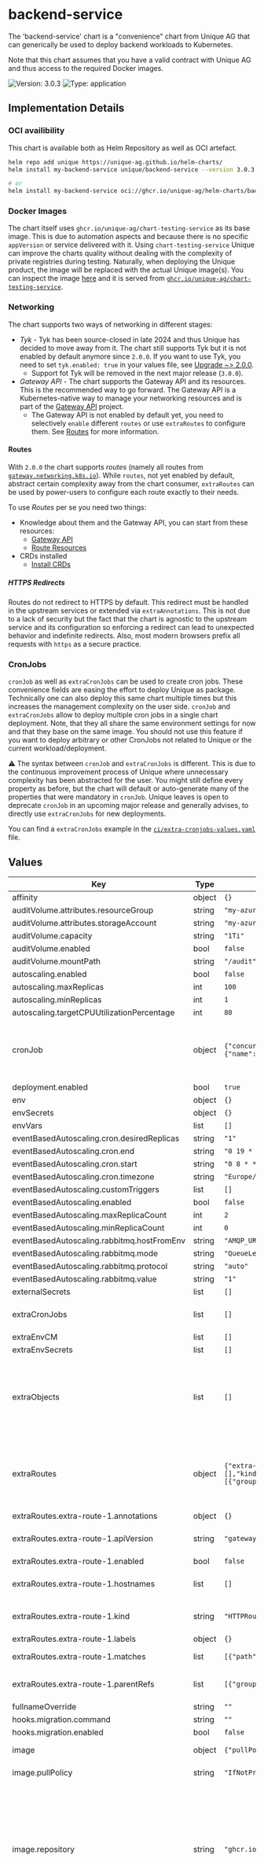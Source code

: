 # backend-service

The 'backend-service' chart is a "convenience" chart from Unique AG that can generically be used to deploy backend workloads to Kubernetes.

Note that this chart assumes that you have a valid contract with Unique AG and thus access to the required Docker images.

![Version: 3.0.3](https://img.shields.io/badge/Version-3.0.3-informational?style=flat-square) ![Type: application](https://img.shields.io/badge/Type-application-informational?style=flat-square)

## Implementation Details

### OCI availibility
This chart is available both as Helm Repository as well as OCI artefact.
```sh
helm repo add unique https://unique-ag.github.io/helm-charts/
helm install my-backend-service unique/backend-service --version 3.0.3

# or
helm install my-backend-service oci://ghcr.io/unique-ag/helm-charts/backend-service --version 3.0.3
```

### Docker Images
The chart itself uses `ghcr.io/unique-ag/chart-testing-service` as its base image. This is due to automation aspects and because there is no specific `appVersion` or service delivered with it. Using `chart-testing-service` Unique can improve the charts quality without dealing with the complexity of private registries during testing. Naturally, when deploying the Unique product, the image will be replaced with the actual Unique image(s). You can inspect the image [here](https://github.com/Unique-AG/helm-charts/tree/main/docker) and it is served from [`ghcr.io/unique-ag/chart-testing-service`](https://github.com/Unique-AG/helm-charts/pkgs/container/chart-testing-service).

### Networking
The chart supports two ways of networking in different stages:

- _Tyk_ - Tyk has been source-closed in late 2024 and thus Unique has decided to move away from it. The chart still supports Tyk but it is not enabled by default anymore since `2.0.0`. If you want to use Tyk, you need to set `tyk.enabled: true` in your values file, see [Upgrade ~> 2.0.0](#-200).
    + Support fot Tyk will be removed in the next major release (`3.0.0`).
- _Gateway API_ - The chart supports the Gateway API and its resources. This is the recommended way to go forward. The Gateway API is a Kubernetes-native way to manage your networking resources and is part of the [Gateway API](https://gateway-api.sigs.k8s.io) project.
    + The Gateway API is not enabled by default yet, you need to selectively `enable` different `routes` or use `extraRoutes` to configure them. See [Routes](#routes) for more information.

#### Routes
With `2.0.0` the chart supports _routes_ (namely all routes from [`gateway.networking.k8s.io`](https://gateway-api.sigs.k8s.io/concepts/api-overview/#route-resources)). While `routes`, not yet enabled by default, abstract certain complexity away from the chart consumer, `extraRoutes` can be used by power-users to configure each route exactly to their needs.

To use _Routes_ per se you need two things:

- Knowledge about them and the Gateway API, you can start from these resources:
    + [Gateway API](https://gateway-api.sigs.k8s.io)
    + [Route Resources](https://gateway-api.sigs.k8s.io/concepts/api-overview/#route-resources)
- CRDs installed
    + [Install CRDs](https://gateway-api.sigs.k8s.io/guides/#getting-started-with-gateway-api)

##### HTTPS Redirects
Routes do not redirect to HTTPS by default. This redirect must be handled in the upstream services or extended via `extraAnnotations`. This is not due to a lack of security but the fact that the chart is agnostic to the upstream service and its configuration so enforcing a redirect can lead to unexpected behavior and indefinite redirects. Also, most modern browsers prefix all requests with `https` as a secure practice.

### CronJobs
`cronJob` as well as `extraCronJobs` can be used to create cron jobs. These convenience fields are easing the effort to deploy Unique as package. Technically one can also deploy this same chart multiple times but this increases the management complexity on the user side. `cronJob` and `extraCronJobs` allow to deploy multiple cron jobs in a single chart deployment. Note, that they all share the same environment settings for now and that they base on the same image. You should not use this feature if you want to deploy arbitrary or other CronJobs not related to Unique or the current workload/deployment.

⚠️ The syntax between `cronJob` and `extraCronJobs` is different. This is due to the continuous improvement process of Unique where unnecessary complexity has been abstracted for the user. You might still define every property as before, but the chart will default or auto-generate many of the properties that were mandatory in `cronJob`. Unique leaves is open to deprecate `cronJob` in an upcoming major release and generally advises, to directly use `extraCronJobs` for new deployments.

You can find a `extraCronJobs` example in the [`ci/extra-cronjobs-values.yaml`](https://github.com/Unique-AG/helm-charts/blob/main/charts/backend-service/ci/extra-cronjobs-values.yaml) file.

## Values

| Key | Type | Default | Description |
|-----|------|---------|-------------|
| affinity | object | `{}` |  |
| auditVolume.attributes.resourceGroup | string | `"my-azure-resource-group"` |  |
| auditVolume.attributes.storageAccount | string | `"my-azure-storage-account"` |  |
| auditVolume.capacity | string | `"1Ti"` |  |
| auditVolume.enabled | bool | `false` |  |
| auditVolume.mountPath | string | `"/audit"` |  |
| autoscaling.enabled | bool | `false` |  |
| autoscaling.maxReplicas | int | `100` |  |
| autoscaling.minReplicas | int | `1` |  |
| autoscaling.targetCPUUtilizationPercentage | int | `80` |  |
| cronJob | object | `{"concurrencyPolicy":"Allow","enabled":false,"env":{},"failedJobsHistoryLimit":1,"jobTemplate":{"containers":{"name":""},"restartPolicy":"OnFailure"},"name":"","schedule":"","startingDeadlineSeconds":60,"successfulJobsHistoryLimit":1,"suspend":false,"timeZone":"Europe/Zurich"}` | cronJob allows you to define a cronJob that mostly bases on the general values. Note that since chart version 1.4.0 it is recommended to use preferably extraCronJobs (see readme for more information) |
| deployment.enabled | bool | `true` |  |
| env | object | `{}` |  |
| envSecrets | object | `{}` |  |
| envVars | list | `[]` |  |
| eventBasedAutoscaling.cron.desiredReplicas | string | `"1"` |  |
| eventBasedAutoscaling.cron.end | string | `"0 19 * * 1-5"` |  |
| eventBasedAutoscaling.cron.start | string | `"0 8 * * 1-5"` |  |
| eventBasedAutoscaling.cron.timezone | string | `"Europe/Zurich"` |  |
| eventBasedAutoscaling.customTriggers | list | `[]` |  |
| eventBasedAutoscaling.enabled | bool | `false` |  |
| eventBasedAutoscaling.maxReplicaCount | int | `2` |  |
| eventBasedAutoscaling.minReplicaCount | int | `0` |  |
| eventBasedAutoscaling.rabbitmq.hostFromEnv | string | `"AMQP_URL"` |  |
| eventBasedAutoscaling.rabbitmq.mode | string | `"QueueLength"` |  |
| eventBasedAutoscaling.rabbitmq.protocol | string | `"auto"` |  |
| eventBasedAutoscaling.rabbitmq.value | string | `"1"` |  |
| externalSecrets | list | `[]` |  |
| extraCronJobs | list | `[]` | extraCronJobs allows you to define additional cron jobs besides 'cronJob' itself. |
| extraEnvCM | list | `[]` |  |
| extraEnvSecrets | list | `[]` |  |
| extraObjects | list | `[]` | extraObjects allows you to add additional Kubernetes objects to the manifest. It is the responsibility of the user to ensure that the objects are valid, that they do not conflict with the existing objects and that they are not containing any sensitive information |
| extraRoutes | object | `{"extra-route-1":{"additionalRules":[],"annotations":{},"apiVersion":"gateway.networking.k8s.io/v1","enabled":false,"filters":[],"hostnames":[],"kind":"HTTPRoute","labels":{},"matches":[{"path":{"type":"PathPrefix","value":"/"}}],"parentRefs":[{"group":"gateway.networking.k8s.io","kind":"Gateway","name":"kong","namespace":"kong-system"}]}}` | BETA: Configure additional gateway routes for the chart here. More routes can be added by adding a dictionary key like the 'extra-route-1' route. In order for this to install, the Gateway [API CRDs](https://gateway-api.sigs.k8s.io/guides/#getting-started-with-gateway-api) must be installed in the cluster. |
| extraRoutes.extra-route-1.annotations | object | `{}` | Set the route annotations |
| extraRoutes.extra-route-1.apiVersion | string | `"gateway.networking.k8s.io/v1"` | Set the route apiVersion, e.g. gateway.networking.k8s.io/v1 or gateway.networking.k8s.io/v1alpha2 |
| extraRoutes.extra-route-1.enabled | bool | `false` | Enables or disables the route |
| extraRoutes.extra-route-1.hostnames | list | `[]` | Add hostnames to the route, will be matched against the host header of the request |
| extraRoutes.extra-route-1.kind | string | `"HTTPRoute"` | Set the route kind Valid options are GRPCRoute, HTTPRoute, TCPRoute, TLSRoute, UDPRoute |
| extraRoutes.extra-route-1.labels | object | `{}` | Set the route labels |
| extraRoutes.extra-route-1.matches | list | `[{"path":{"type":"PathPrefix","value":"/"}}]` | which match conditions should be applied to the route |
| extraRoutes.extra-route-1.parentRefs | list | `[{"group":"gateway.networking.k8s.io","kind":"Gateway","name":"kong","namespace":"kong-system"}]` | parentRefs define the parent gateway(s) that the route will be associated with |
| fullnameOverride | string | `""` |  |
| hooks.migration.command | string | `""` |  |
| hooks.migration.enabled | bool | `false` |  |
| image | object | `{"pullPolicy":"IfNotPresent","repository":"ghcr.io/unique-ag/chart-testing-service","tag":"1.0.3"}` | The image to use for this specific deployment and its cron jobs |
| image.pullPolicy | string | `"IfNotPresent"` | pullPolicy, Unique recommends to never use 'Always' |
| image.repository | string | `"ghcr.io/unique-ag/chart-testing-service"` | Repository, where the Unique service image is pulled from - for Unique internal deployments, these is the internal release repository - for client deployments, this will refer to the client's repository where the images have been mirrored too Note that it is bad practice and not advised to directly pull from Uniques release repository Read in the readme on why the helm chart comes bundled with the unique-ag/chart-testing-service image |
| image.tag | string | `"1.0.3"` | tag, most often will refer one of the latest release of the Unique service Read in the readme on why the helm chart comes bundled with the unique-ag/chart-testing-service image |
| imagePullSecrets | list | `[]` |  |
| nameOverride | string | `""` |  |
| nodeSelector | object | `{}` |  |
| pdb.maxUnavailable | string | `"30%"` |  |
| podAnnotations | object | `{}` |  |
| podSecurityContext | object | `{"seccompProfile":{"type":"RuntimeDefault"}}` | PodSecurityContext for the pod(s) |
| podSecurityContext.seccompProfile | object | `{"type":"RuntimeDefault"}` | seccompProfile, controls the seccomp profile for the container, defaults to 'RuntimeDefault' |
| probes.enabled | bool | `true` |  |
| probes.liveness.failureThreshold | int | `6` |  |
| probes.liveness.httpGet.path | string | `"/probe"` |  |
| probes.liveness.httpGet.port | string | `"http"` |  |
| probes.liveness.initialDelaySeconds | int | `10` |  |
| probes.liveness.periodSeconds | int | `5` |  |
| probes.readiness.failureThreshold | int | `6` |  |
| probes.readiness.httpGet.path | string | `"/probe"` |  |
| probes.readiness.httpGet.port | string | `"http"` |  |
| probes.readiness.initialDelaySeconds | int | `10` |  |
| probes.readiness.periodSeconds | int | `5` |  |
| probes.startup.failureThreshold | int | `30` |  |
| probes.startup.httpGet.path | string | `"/probe"` |  |
| probes.startup.httpGet.port | string | `"http"` |  |
| probes.startup.initialDelaySeconds | int | `10` |  |
| probes.startup.periodSeconds | int | `10` |  |
| prometheus.enabled | bool | `false` |  |
| replicaCount | int | `1` |  |
| resources | object | `{}` |  |
| rollingUpdate.maxSurge | int | `1` |  |
| rollingUpdate.maxUnavailable | int | `0` |  |
| routes | object | `{"gateway":{"name":"kong","namespace":"system"},"hostname":"chart-testing-service.example.com","pathPrefix":"","paths":{"default":{"blockList":["/metrics"],"enabled":false,"extraAnnotations":[]},"probe":{"enabled":false,"extraAnnotations":[],"probePath":"/probe"},"scoped":{"allowList":["/upload"],"enabled":false,"extraAnnotations":[],"pathOverride":"/scoped"},"versioned":{"enabled":false,"extraAnnotations":[],"pathOverride":"/public"}}}` | routes is a special object designed for Unique services. It abstracts a lot of complexity and allows for a simple configuration of routes. ⚠️ Unique defaults to Kong as its API Gateway (the middlewares especially), and the routes object is designed to work with Kong (but might work with other implementations as well). If you are using a different API Gateway, you will need to change the `gateway details` or use `extraRoutes`. Refer to [`ci/routes-values.yaml`](https://github.com/Unique-AG/helm-charts/blob/main/charts/backend-service/ci/routes-values.yaml) to see a full example of how to configure routes. Currently, routes must be explicitly enabled until the Unique Kong migration is complete. |
| routes.gateway | object | `{"name":"kong","namespace":"system"}` | gateway to use |
| routes.gateway.name | string | kong | name of the gateway |
| routes.gateway.namespace | string | system | namespace of the gateway |
| routes.pathPrefix | string | defaults to /fullname of the service | pathPrefix allows setting the default prefix (fullname) for all paths |
| routes.paths.default.blockList | list | `["/metrics"]` | explicitly list paths to block |
| routes.paths.probe | object | `{"enabled":false,"extraAnnotations":[],"probePath":"/probe"}` | `/probe` is unauthorized and its sole purpose is to expose a health check endpoint for availability monitoring Maps to version neutral `/probe` endpoint all Unique services expose |
| routes.paths.probe.probePath | string | `"/probe"` | path to the probe endpoint |
| routes.paths.scoped.allowList | list | `["/upload"]` | explicitly list of exact path matches will be rendered to: `/{scoped|pathOverride}/{entry}` |
| routes.paths.scoped.pathOverride | string | the chart will default to 'scoped' to stay backward compatible | users wishing to not call their scoped API 'scoped' can override the path ⚠️ Customizing this value requires also changing the default url in multiple places including all web-apps |
| routes.paths.versioned.pathOverride | string | the chart will default to 'public' to stay backward compatible | users wishing to not call their versioned API 'public' can override the path ⚠️ Customizing this value requires also changing the default url in multiple places including all SDK or integration use cases |
| secretProvider | object | `{}` |  |
| securityContext | object | `{"allowPrivilegeEscalation":false,"readOnlyRootFilesystem":true,"runAsNonRoot":true,"runAsUser":1000}` | SecurityContext for the container(s) |
| securityContext.allowPrivilegeEscalation | bool | `false` | AllowPrivilegeEscalation, controls if the container can gain more privileges than its parent process, defaults to 'false' |
| securityContext.readOnlyRootFilesystem | bool | `true` | readOnlyRootFilesystem, controls if the container has a read-only root filesystem, defaults to 'true' |
| securityContext.runAsNonRoot | bool | `true` | runAsNonRoot, controls if the container must run as a non-root user, defaults to 'true' |
| securityContext.runAsUser | int | `1000` | runAsUser, controls the user ID that runs the container, defaults to '1000' |
| service.enabled | bool | `true` |  |
| service.port | int | `8080` |  |
| service.type | string | `"ClusterIP"` |  |
| serviceAccount.annotations | object | `{}` |  |
| serviceAccount.enabled | bool | `false` |  |
| serviceAccount.workloadIdentity | object | `{}` |  |
| tolerations | list | `[]` |  |
| tyk | object | `{"blockList":[{"methods":["GET"],"path":"/metrics"}],"enabled":false,"exposePublicApi":{"enabled":false},"jwtSource":"https://id.unique.app/oauth/v2/keys","listenPath":"/unsert_default_path","rateLimit":{},"scopedApi":{"enabled":false}}` | Settings for Tyk API Gateway respectively its APIDefinition, in order to use Tyk API Gateway, you must install its Operators respective CRDs. ⚠️ Since `2.0.0` this is no longer enabled by default. Unique will slowly migrate away from Tyk API Gateway and into `routes` and `extraRoutes`, refer to the readme. ␡ `tyk` will be removed from the chart latest with the next major release (`3.0.0`). |
| tyk.blockList | list | `[{"methods":["GET"],"path":"/metrics"}]` | blockList allows you to block specific paths and methods |
| tyk.listenPath | string | `"/unsert_default_path"` | ⚠️ When using Tyk API Gateway, you must set a valid listenPath |
| volumeMounts | list | `[]` |  |
| volumes | list | `[]` |  |

## Upgrade Guides

### ~> 3.0.0

- `routes` uses `camelCase` for its keys, replace all `lower_snake_case` keys with `camelCase`
- `routes.paths.up` is renamed to `routes.paths.probe`, update your `routes` accordingly

### ~> 2.0.0

- `httproute` is converted into a dictionary and moves into `extraRoutes`
- `ingress` has been removed. Unique Services require an upstream gateway that authenticates requests and populates the headers with matching information from the JWT token.

## Development

If you want to locally template your chart, you must enable this via the `.Capabilities.APIVersions` [built-in object](https://helm.sh/docs/chart_template_guide/builtin_objects/)
```
helm template some-app oci://ghcr.io/unique-ag/helm-charts/backend-service --api-versions gateway.networking.k8s.io/v1 --values your-own-values.yaml
```

----------------------------------------------
Autogenerated from chart metadata using [helm-docs v1.14.2](https://github.com/norwoodj/helm-docs/releases/v1.14.2)
